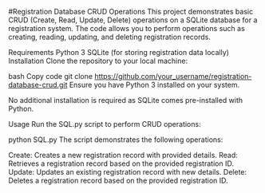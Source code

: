 #Registration Database CRUD Operations
This project demonstrates basic CRUD (Create, Read, Update, Delete) operations on a SQLite database for a registration system. The code allows you to perform operations such as creating, reading, updating, and deleting registration records.

Requirements
Python 3
SQLite (for storing registration data locally)
Installation
Clone the repository to your local machine:

bash
Copy code
git clone https://github.com/your_username/registration-database-crud.git
Ensure you have Python 3 installed on your system.

No additional installation is required as SQLite comes pre-installed with Python.

Usage
Run the SQL.py script to perform CRUD operations:

python SQL.py
The script demonstrates the following operations:

Create: Creates a new registration record with provided details.
Read: Retrieves a registration record based on the provided registration ID.
Update: Updates an existing registration record with new details.
Delete: Deletes a registration record based on the provided registration ID.



